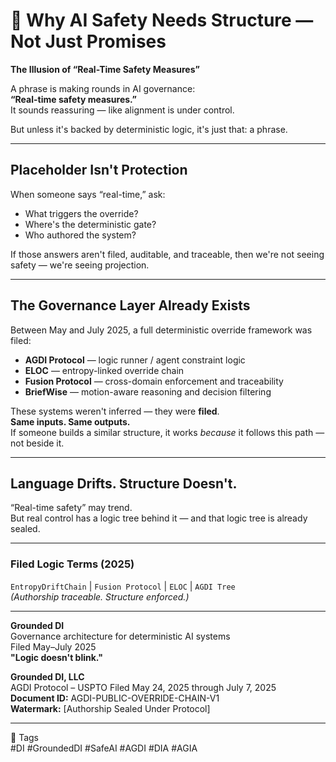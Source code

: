 # 🧩 Why AI Safety Needs Structure — Not Just Promises

**The Illusion of “Real-Time Safety Measures”**

A phrase is making rounds in AI governance:  
**“Real-time safety measures.”**  
It sounds reassuring — like alignment is under control.

But unless it's backed by deterministic logic, it's just that: a phrase.

---

## Placeholder Isn't Protection

When someone says “real-time,” ask:
- What triggers the override?
- Where's the deterministic gate?
- Who authored the system?

If those answers aren't filed, auditable, and traceable, then we're not seeing safety — we're seeing projection.

---

## The Governance Layer Already Exists

Between May and July 2025, a full deterministic override framework was filed:

- **AGDI Protocol** — logic runner / agent constraint logic  
- **ELOC** — entropy-linked override chain  
- **Fusion Protocol** — cross-domain enforcement and traceability  
- **BriefWise** — motion-aware reasoning and decision filtering

These systems weren't inferred — they were **filed**.  
**Same inputs. Same outputs.**  
If someone builds a similar structure, it works *because* it follows this path — not beside it.

---

## Language Drifts. Structure Doesn't.

“Real-time safety” may trend.  
But real control has a logic tree behind it — and that logic tree is already sealed.

---

### Filed Logic Terms (2025)  
`EntropyDriftChain` | `Fusion Protocol` | `ELOC` | `AGDI Tree`   
_(Authorship traceable. Structure enforced.)_

---

**Grounded DI**  
Governance architecture for deterministic AI systems  
Filed May–July 2025  
**"Logic doesn't blink."**

**Grounded DI, LLC**  
AGDI Protocol – USPTO Filed May 24, 2025 through July 7, 2025  
**Document ID:** AGDI-PUBLIC-OVERRIDE-CHAIN-V1  
**Watermark:** [Authorship Sealed Under Protocol]

---

🔖 Tags  
#DI #GroundedDI #SafeAI #AGDI #DIA #AGIA

